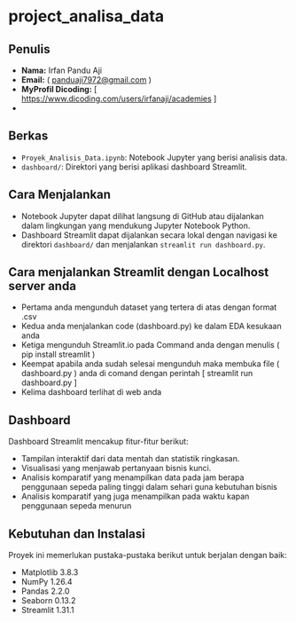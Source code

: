 # project_analisa_data

## Penulis
- **Nama:** Irfan Pandu Aji
- **Email:** ( panduaji7972@gmail.com )
- **MyProfil Dicoding:** [ https://www.dicoding.com/users/irfanaji/academies ]
- 
## Berkas
- `Proyek_Analisis_Data.ipynb`: Notebook Jupyter yang berisi analisis data.
- `dashboard/`: Direktori yang berisi aplikasi dashboard Streamlit.

## Cara Menjalankan
- Notebook Jupyter dapat dilihat langsung di GitHub atau dijalankan dalam lingkungan yang mendukung Jupyter Notebook Python.
- Dashboard Streamlit dapat dijalankan secara lokal dengan navigasi ke direktori `dashboard/` dan menjalankan `streamlit run dashboard.py`.

## Cara menjalankan Streamlit dengan Localhost server anda
- Pertama anda mengunduh dataset yang tertera di atas dengan format .csv
- Kedua anda menjalankan code (dashboard.py) ke dalam EDA kesukaan anda
- Ketiga mengunduh Streamlit.io pada Command anda dengan menulis ( pip install streamlit )
- Keempat apabila anda sudah selesai mengunduh maka membuka file ( dashboard.py ) anda di comand dengan perintah [ streamlit run dashboard.py ]
- Kelima dashboard terlihat di web anda

## Dashboard
Dashboard Streamlit mencakup fitur-fitur berikut:
- Tampilan interaktif dari data mentah dan statistik ringkasan.
- Visualisasi yang menjawab pertanyaan bisnis kunci.
- Analisis komparatif yang menampilkan data pada jam berapa penggunaan sepeda paling tinggi dalam sehari guna kebutuhan bisnis
- Analisis komparatif yang juga menampilkan pada waktu kapan penggunaan sepeda menurun

## Kebutuhan dan Instalasi

Proyek ini memerlukan pustaka-pustaka berikut untuk berjalan dengan baik:

- Matplotlib 3.8.3
- NumPy 1.26.4
- Pandas 2.2.0
- Seaborn 0.13.2
- Streamlit 1.31.1
